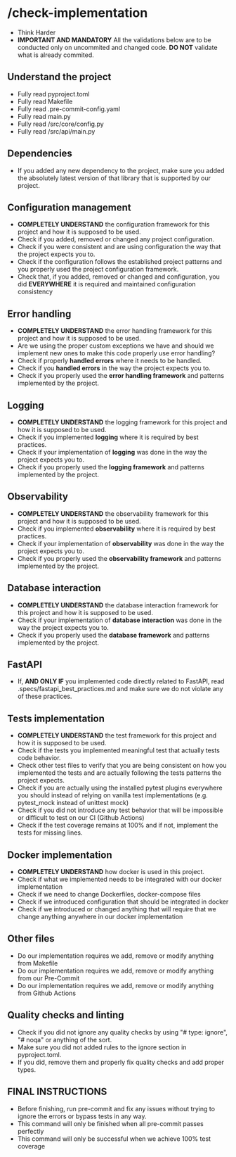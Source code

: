# /check-implementation

- Think Harder
- **IMPORTANT AND MANDATORY** All the validations below are to be conducted only on uncommited and changed code. **DO NOT** validate what is already commited.

## Understand the project

- Fully read pyproject.toml
- Fully read Makefile
- Fully read .pre-commit-config.yaml
- Fully read main.py
- Fully read /src/core/config.py
- Fully read /src/api/main.py

## Dependencies

- If you added any new dependency to the project, make sure you added the absolutely latest version of that library that is supported by our project.

## Configuration management

- **COMPLETELY UNDERSTAND** the configuration framework for this project and how it is supposed to be used.
- Check if you added, removed or changed any project configuration.
- Check if you were consistent and are using configuration the way that the project expects you to.
- Check if the configuration follows the established project patterns and you properly used the project configuration framework.
- Check that, if you added, removed or changed and configuration, you did **EVERYWHERE** it is required and maintained configuration consistency

## Error handling

- **COMPLETELY UNDERSTAND** the error handling framework for this project and how it is supposed to be used.
- Are we using the proper custom exceptions we have and should we implement new ones to make this code properly use error handling?
- Check if properly **handled errors** where it needs to be handled.
- Check if you **handled errors** in the way the project expects you to.
- Check if you properly used the **error handling framework** and patterns implemented by the project.

## Logging

- **COMPLETELY UNDERSTAND** the logging framework for this project and how it is supposed to be used.
- Check if you implemented **logging** where it is required by best practices.
- Check if your implementation of **logging** was done in the way the project expects you to.
- Check if you properly used the **logging framework** and patterns implemented by the project.

## Observability

- **COMPLETELY UNDERSTAND** the observability framework for this project and how it is supposed to be used.
- Check if you implemented **observability** where it is required by best practices.
- Check if your implementation of **observability** was done in the way the project expects you to.
- Check if you properly used the **observability framework** and patterns implemented by the project.

## Database interaction

- **COMPLETELY UNDERSTAND** the database interaction framework for this project and how it is supposed to be used.
- Check if your implementation of **database interaction** was done in the way the project expects you to.
- Check if you properly used the **database framework** and patterns implemented by the project.

## FastAPI

- If, **AND ONLY IF** you implemented code directly related to FastAPI, read .specs/fastapi_best_practices.md and make sure we do not violate any of these practices.

## Tests implementation

- **COMPLETELY UNDERSTAND** the test framework for this project and how it is supposed to be used.
- Check if the tests you implemented meaningful test that actually tests code behavior.
- Check other test files to verify that you are being consistent on how you implemented the tests and are actually following the tests patterns the project expects.
- Check if you are actually using the installed pytest plugins everywhere you should instead of relying on vanilla test implementations (e.g. pytest_mock instead of unittest mock)
- Check if you did not introduce any test behavior that will be impossible or difficult to test on our CI (Github Actions)
- Check if the test coverage remains at 100% and if not, implement the tests for missing lines.

## Docker implementation

- **COMPLETELY UNDERSTAND** how docker is used in this project.
- Check if what we implemented needs to be integrated with our docker implementation
- Check if we need to change Dockerfiles, docker-compose files
- Check if we introduced configuration that should be integrated in docker
- Check if we introduced or changed anything that will require that we change anything anywhere in our docker implementation

## Other files

- Do our implementation requires we add, remove or modify anything from Makefile
- Do our implementation requires we add, remove or modify anything from our Pre-Commit
- Do our implementation requires we add, remove or modify anything from Github Actions

## Quality checks and linting

- Check if you did not ignore any quality checks by using "# type: ignore", "# noqa" or anything of the sort.
- Make sure you did not added rules to the ignore section in pyproject.toml.
- If you did, remove them and properly fix quality checks and add proper types.

## **FINAL INSTRUCTIONS**

- Before finishing, run pre-commit and fix any issues without trying to ignore the errors or bypass tests in any way.
- This command will only be finished when all pre-commit passes perfectly
- This command will only be successful when we achieve 100% test coverage
